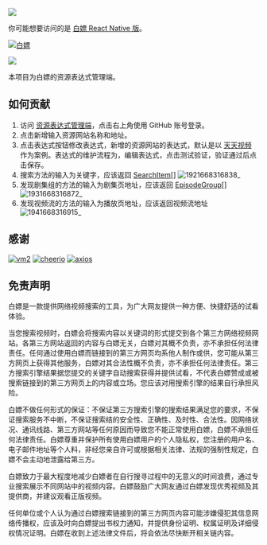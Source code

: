 ![](https://i.imgur.com/waxVImv.png)

你可能想要访问的是 [白嫖 React Native 版](https://github.com/Humble-Xiang/white-piao)。

[![白嫖](https://website-card-embed-demo.humblex.top/api/screenshot?url=https://github.com/Humble-Xiang/white-piao)](https://github.com/Humble-Xiang/white-piao)

![](https://i.imgur.com/waxVImv.png)

本项目为白嫖的资源表达式管理端。

## 如何贡献

1. 访问 [资源表达式管理端](https://white-piao.humblex.top/)，点击右上角使用 GitHub 账号登录。
2. 点击新增输入资源网站名称和地址。
3. 点击表达式按钮修改表达式，新增的资源网站的表达式，默认是以 [天天视频](https://www.ttsp.tv/) 作为案例。表达式的维护流程为，编辑表达式，点击测试验证，验证通过后点击保存。
4. 搜索方法的输入为关键字，应该返回 [SearchItem](https://github.com/Humble-Xiang/white-piao-server/blob/main/modals/search-item.ts)[]
   ![1921668316838_](https://cdn.staticaly.com/gh/Humble-Xiang/picx-images@master/geek/1921668316838_.32kmcgj6qwg0.webp)
5. 发现剧集组的方法的输入为剧集页地址，应该返回 [EpisodeGroup](https://github.com/Humble-Xiang/white-piao-server/blob/main/modals/episode-group.ts)[]
   ![1931668316872_](https://cdn.staticaly.com/gh/Humble-Xiang/picx-images@master/geek/1931668316872_.4sbxrkibijs0.webp)
6. 发现视频流的方法的输入为播放页地址，应该返回视频流地址
   ![1941668316915_](https://cdn.staticaly.com/gh/Humble-Xiang/picx-images@master/geek/1941668316915_.4nwtiuzucoo0.webp)

## 感谢

[![vm2](https://website-card-embed-demo.humblex.top/api/screenshot?url=https://github.com/patriksimek/vm2)](https://github.com/patriksimek/vm2)
[![cheerio](https://website-card-embed-demo.humblex.top/api/screenshot?url=https://github.com/cheeriojs/cheerio)](https://github.com/cheeriojs/cheerio)
[![axios](https://website-card-embed-demo.humblex.top/api/screenshot?url=https://github.com/axios/axios)](https://github.com/axios/axios)

## 免责声明

白嫖是一款提供网络视频搜索的工具，为广大网友提供一种方便、快捷舒适的试看体验。

当您搜索视频时，白嫖会将搜索内容以关键词的形式提交到各个第三方网络视频网站。各第三方网站返回的内容与白嫖无关，白嫖对其概不负责，亦不承担任何法律责任。任何通过使用白嫖而链接到的第三方网页均系他人制作或供，您可能从第三方网页上获得其他服务，白嫖对其合法性概不负责，亦不承担任何法律责任。第三方搜索引擎结果据您提交的关键字自动搜索获得并提供试看，不代表白嫖赞成或被搜索链接到的第三方网页上的内容或立场。您应该对用搜索引擎的结果自行承担风险。

白嫖不做任何形式的保证：不保证第三方搜索引擎的搜索结果满足您的要求，不保证搜索服务不中断，不保证搜索结的安全性、正确性、及时性、合法性。因网络状况、通讯线路、第三方网站等任何原因而导致您不能正常使用白嫖，白嫖不承担任何法律责任。白嫖尊重并保护所有使用白嫖用户的个人隐私权，您注册的用户名、电子邮件地址等个人料，非经您亲自许可或根据相关法律、法规的强制性规定，白嫖不会主动地泄露给第三方。

白嫖致力于最大程度地减少白嫖者在自行搜寻过程中的无意义的时间浪费，通过专业搜索展示不同网站中的视频内容。白嫖鼓励广大网友通过白嫖发现优秀视频及其提供商，并建议观看正版视频。

任何单位或个人认为通过白嫖搜索链接到的第三方网页内容可能涉嫌侵犯其信息网络传播权，应该及时向白嫖提出书权力通知，并提供身份证明、权属证明及详细侵权情况证明。白嫖在收到上述法律文件后，将会依法尽快断开相关链内容。
